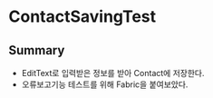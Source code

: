 # ContactSavingTest

## Summary
 * EditText로 입력받은 정보를 받아 Contact에 저장한다. </br>
 * 오류보고기능 테스트를 위해 Fabric을 붙여보았다.

